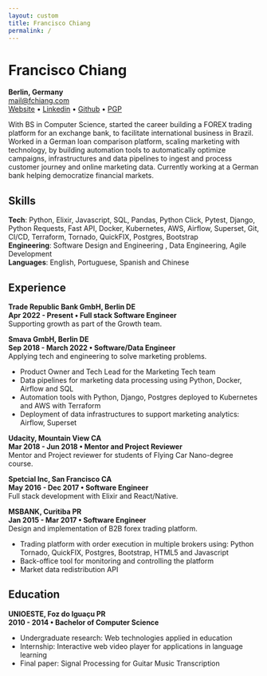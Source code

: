 ```yaml
---
layout: custom
title: Francisco Chiang
permalink: /
---
```


# Francisco Chiang
**Berlin, Germany**\
[mail@fchiang.com](mailto:mail@fchiang.com)\
[Website](https://www.fchiang.com) • [Linkedin](https://www.linkedin.com/in/francisco•chiang/) • [Github](https://github.com/chicochico) • [PGP](pgp.txt)

With BS in Computer Science, started the career building a FOREX trading platform for an exchange bank, to facilitate international business in Brazil. Worked in a German loan comparison platform, scaling marketing with technology, by building automation tools to automatically optimize campaigns, infrastructures and data pipelines to ingest and process customer journey and online marketing data. Currently working at a German bank helping democratize financial markets.

## Skills
**Tech**: Python, Elixir, Javascript, SQL, Pandas, Python Click, Pytest, Django, Python Requests, Fast API, Docker, Kubernetes, AWS, Airflow, Superset, Git, CI/CD, Terraform, Tornado, QuickFIX, Postgres, Bootstrap\
**Engineering**: Software Design and Engineering , Data Engineering, Agile Development\
**Languages**: English, Portuguese, Spanish and Chinese

## Experience
**Trade Republic Bank GmbH, Berlin DE**\
**Apr 2022 - Present • Full stack Software Engineer**\
Supporting growth as part of the Growth team.

**Smava GmbH, Berlin DE**\
**Sep 2018 - March 2022 • Software/Data Engineer**\
Applying tech and engineering to solve marketing problems.
- Product Owner and Tech Lead for the Marketing Tech team
- Data pipelines for marketing data processing using Python, Docker, Airflow and SQL
- Automation tools with Python, Django, Postgres deployed to Kubernetes and AWS with Terraform
- Deployment of data infrastructures to support marketing analytics: Airflow, Superset

**Udacity, Mountain View CA**\
**Mar 2018 - Jun 2018 • Mentor and Project Reviewer**\
Mentor and Project reviewer for students of Flying Car Nano-degree course.

**Spetcial Inc, San Francisco CA**\
**May 2016 - Dec 2017 • Software Engineer**\
Full stack development with Elixir and React/Native.

**MSBANK, Curitiba PR**\
**Jan 2015 - Mar 2017 • Software Engineer**\
Design and implementation of B2B forex trading platform.
- Trading platform with order execution in multiple brokers using: Python Tornado, QuickFIX, Postgres, Bootstrap, HTML5 and Javascript
- Back-office tool for monitoring and controlling the platform
- Market data redistribution API

## Education
**UNIOESTE, Foz do Iguaçu PR**\
**2010 - 2014 • Bachelor of Computer Science**
- Undergraduate research: Web technologies applied in education
- Internship: Interactive web video player for applications in language learning
- Final paper: Signal Processing for Guitar Music Transcription
